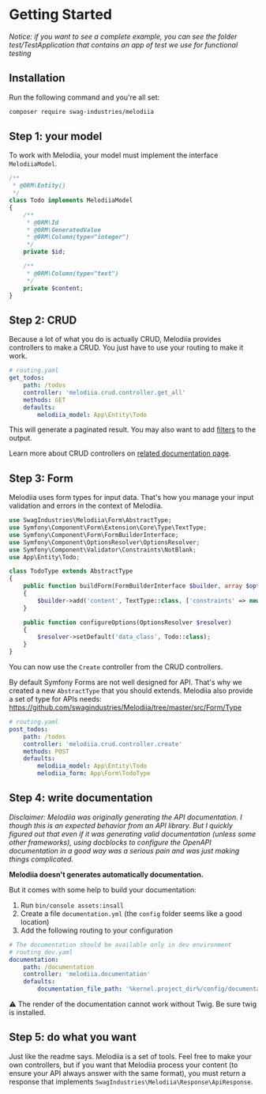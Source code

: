 Getting Started
===============

_Notice: if you want to see a complete example, you can see the folder test/TestApplication that contains an app of test we
use for functional testing_

Installation
------------

Run the following command and you're all set:

```bash
composer require swag-industries/melodiia
```

Step 1: your model
------------------

To work with Melodiia, your model must implement the interface `MelodiiaModel`.

```php
/**
 * @ORM\Entity()
 */
class Todo implements MelodiiaModel
{
    /**
     * @ORM\Id
     * @ORM\GeneratedValue
     * @ORM\Column(type="integer")
     */
    private $id;

    /**
     * @ORM\Column(type="text")
     */
    private $content;
}
```

Step 2: CRUD
------------

Because a lot of what you do is actually CRUD, Melodiia provides controllers to make a CRUD. You just have to use
your routing to make it work.

```yaml
# routing.yaml
get_todos:
    path: /todos
    controller: 'melodiia.crud.controller.get_all'
    methods: GET
    defaults:
        melodiia_model: App\Entity\Todo
```

This will generate a paginated result. You may also want to add [filters](filters.md) to the output.

Learn more about CRUD controllers on [related documentation page](crud-controllers.md).

Step 3: Form
------------

Melodiia uses form types for input data. That's how you manage your input validation and errors in the context of Melodiia.

```php
use SwagIndustries\Melodiia\Form\AbstractType;
use Symfony\Component\Form\Extension\Core\Type\TextType;
use Symfony\Component\Form\FormBuilderInterface;
use Symfony\Component\OptionsResolver\OptionsResolver;
use Symfony\Component\Validator\Constraints\NotBlank;
use App\Entity\Todo;

class TodoType extends AbstractType
{
    public function buildForm(FormBuilderInterface $builder, array $options)
    {
        $builder->add('content', TextType::class, ['constraints' => new NotBlank()]);
    }

    public function configureOptions(OptionsResolver $resolver)
    {
        $resolver->setDefault('data_class', Todo::class);
    }
}
```

You can now use the `Create` controller from the CRUD controllers.

By default Symfony Forms are not well designed for API. That's why we created a new `AbstractType` that you should
extends. Melodiia also provide a set of type for APIs needs: https://github.com/swagindustries/Melodiia/tree/master/src/Form/Type

```yaml
# routing.yaml
post_todos:
    path: /todos
    controller: 'melodiia.crud.controller.create'
    methods: POST
    defaults:
        melodiia_model: App\Entity\Todo
        melodiia_form: App\Form\TodoType
```

Step 4: write documentation
---------------------------

_Disclaimer: Melodiia was originally generating the API documentation. I though this is an expected behavior from an API library.
But I quickly figured out that even if it was generating valid documentation (unless some other frameworks), using docblocks
to configure the OpenAPI documentation in a good way was a serious pain and was just making things complicated._

**Melodiia doesn't generates automatically documentation.**

But it comes with some help to build your documentation:
1. Run `bin/console assets:insall`
2. Create a file `documentation.yml` (the `config` folder seems like a good location)
2. Add the following routing to your configuration

```yaml
# The documentation should be available only in dev environment
# routing_dev.yaml
documentation:
    path: /documentation
    controller: 'melodiia.documentation'
    defaults:
        documentation_file_path: '%kernel.project_dir%/config/documentation.yaml'
```

⚠️ The render of the documentation cannot work without Twig. Be sure twig is installed.

Step 5: do what you want
------------------------

Just like the readme says. Melodiia is a set of tools. Feel free to make your own controllers, but if you want that
Melodiia process your content (to ensure your API always answer with the same format), you must return a response
that implements `SwagIndustries\Melodiia\Response\ApiResponse`.

